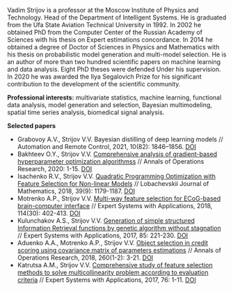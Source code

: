 Vadim Strijov is a professor at the Moscow Institute of Physics and Technology. Head of the Department of Intelligent Systems. He is graduated from the Ufa State Aviation Technical University in 1992. In 2002 he obtained PhD from the Computer Center of the Russian Academy of Sciences with his thesis on Expert estimations concordance. In 2014 he obtained a degree of Doctor of Sciences in Physics and Mathematics with his thesis on probabilistic model generation and multi-model selection. He is an author of more than two hundred scientific papers on machine learning and data analysis. Eight PhD theses were defended Under his supervision. In 2020 he was awarded the Ilya Segalovich Prize for his significant contribution to the development of the scientific community.

**Professional interests:** multivariate statistics, machine learning, functional data analysis, model generation and selection, Bayesian multimodeling, spatial time series analysis, biomedical signal analysis.

**Selected papers**
* Grabovoy A.V., Strijov V.V. Bayesian distilling of deep learning models // Automation and Remote Control, 2021, 10(82): 1846–1856. [DOI](https://doi.org/10.1134/S0005117921110023)
* Bakhteev O.Y., Strijov V.V. [Comprehensive analysis of gradient-based hyperparameter optimization algorithmss](http://strijov.com/papers/Bakhteev2017Hypergrad.pdf) // Annals of Operations Research, 2020: 1-15. [DOI](https://doi.org/10.1007/s10479-019-03286-z)
* Isachenko R.V., Strijov V.V. [Quadratic Programming Optimization with Feature Selection for Non-linear Models](https://link.springer.com/epdf/10.1134/S199508021809010X?author_access_token=Q-A4oqH27ACp4eqxC6FQM0ckSORA_DxfnEvY7GoQybbLXPk3x1qhoVWucZF2dso06f2ZdC5tLu64l_mTFC7nJEYFBhu5hMujsHHoiV01BH1MVkcRIRkC12mEMVlPJQUuwfFeLafZ5-vBGVwVcKewSA%3D%3D) // Lobachevskii Journal of Mathematics, 2018, 39(9): 1179-1187. [DOI](https://link.springer.com/epdf/10.1134/S199508021809010X)
* Motrenko A.P., Strijov V.V. [Multi-way feature selection for ECoG-based brain-computer interface](http://strijov.com/papers/MotrenkoStrijov2017ECoG_HL_2.pdf) // Expert Systems with Applications, 2018, 114(30): 402-413. [DOI](https://doi.org/10.1016/j.eswa.2018.06.054)
* Kulunchakov A.S., Strijov V.V. [Generation of simple structured Information Retrieval functions by genetic algorithm without stagnation](http://strijov.com/papers/Kulunchakov2014RankingBySimpleFun.pdf) // Expert Systems with Applications, 2017, 85: 221-230. [DOI](https://doi.org/10.1016/j.eswa.2017.05.019)
* Aduenko A.A., Motrenko A.P., Strijov V.V. [Object selection in credit scoring using covariance matrix of parameters estimations](http://strijov.com/papers/AduenkoObjectSelection_RV.pdf) // Annals of Operations Research, 2018, 260(1-2): 3-21. [DOI](https://doi.org/10.1007/s10479-017-2417-3)
* Katrutsa A.M., Strijov V.V. [Comprehensive study of feature selection methods to solve multicollinearity problem according to evaluation criteria](http://strijov.com/papers/Katrutsa2016QPFeatureSelection.pdf) // Expert Systems with Applications, 2017, 76: 1-11. [DOI](https://doi.org/10.1016/j.eswa.2017.01.048)
